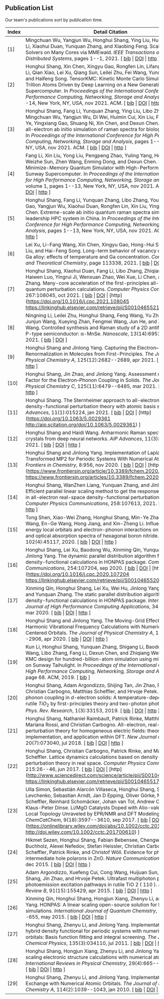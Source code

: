 ## Publication List

Our team's publications sort by publication time.

| Index | Detail Citation |
|---- | ---- |
| [<a name="Wu2021">1</a>] | Mingchuan Wu, Yangjun Wu, Honghui Shang, Ying Liu, Huimin Cui, Fang Li, Xiaohui Duan, Yunquan Zhang, and Xiaobing Feng. Scaling Poisson Solvers on Many Cores via MMEwald. _IEEE Transactions on Parallel and Distributed Systems_, pages 1--1, 2021\. [ [bib](publication_bib.html#Wu2021) \| [DOI](http://dx.doi.org/10.1109/TPDS.2021.3127138) \| [http](https://ieeexplore.ieee.org/document/9611019/) ] |
| [<a name="HonghuiShangXinChen2021">2</a>] | Honghui Shang, Xin Chen, Xingyu Gao, Rongfen Lin, Lifang Wang, Fang Li, Qian Xiao, Lei Xu, Qiang Sun, Leilei Zhu, Fei Wang, Yunquan Zhang, and Haifeng Song. TensorKMC: Kinetic Monte Carlo Simulation of 50 Trillion Atoms Driven by Deep Learning on a New Generation of Sunway Supercomputer. In _Proceedings of the International Conference for High Performance Computing, Networking, Storage and Analysis_, pages 1--14, New York, NY, USA, nov 2021\. ACM. [ [bib](publication_bib.html#HonghuiShangXinChen2021) \| [DOI](http://dx.doi.org/10.1145/3458817.3476174) \| [http](https://dl.acm.org/doi/10.1145/3458817.3476174) ] |
| [<a name="Shang2021">3</a>] | Honghui Shang, Fang Li, Yunquan Zhang, Ying Liu, Libo Zhang, Mingchuan Wu, Yangjun Wu, Di Wei, Huimin Cui, Xin Liu, Fei Wang, Yuxi Ye, Yingxiang Gao, Shuang Ni, Xin Chen, and Dexun Chen. Accelerating all-electron ab initio simulation of raman spectra for biological systems. In _Proceedings of the International Conference for High Performance Computing, Networking, Storage and Analysis_, pages 1--15, New York, NY, USA, nov 2021\. ACM. [ [bib](publication_bib.html#Shang2021) \| [DOI](http://dx.doi.org/10.1145/3458817.3476160) \| [http](https://dl.acm.org/doi/10.1145/3458817.3476160) ] |
| [<a name="LiFang2021">4</a>] | Fang Li, Xin Liu, Yong Liu, Pengpeng Zhao, Yuling Yang, Honghui Shang, Weizhe Sun, Zhen Wang, Enming Dong, and Dexun Chen. SW_Qsim: A Minimize-Memory Quantum Simulator with High-Performance on a New Sunway Supercomputer. In _Proceedings of the International Conference for High Performance Computing, Networking, Storage and Analysis_, volume 1, pages 1--13, New York, NY, USA, nov 2021\. ACM. [ [bib](publication_bib.html#LiFang2021) \| [DOI](http://dx.doi.org/10.1145/3458817.3476161) \| [http](https://dl.acm.org/doi/10.1145/3458817.3476161) ] |
| [<a name="Shang2021_GB_final">5</a>] | Honghui Shang, Fang Li, Yunquan Zhang, Libo Zhang, You Fu, Yingxiang Gao, Yangjun Wu, Xiaohui Duan, Rongfen Lin, Xin Liu, Ying Liu, and Dexun Chen. Extreme-scale ab initio quantum raman spectra simulations on the leadership HPC system in China. In _Proceedings of the International Conference for High Performance Computing, Networking, Storage and Analysis_, pages 1--13, New York, NY, USA, nov 2021\. ACM. [ [bib](publication_bib.html#Shang2021_GB_final) \| [DOI](http://dx.doi.org/10.1145/3458817.3487402) \| [http](https://dl.acm.org/doi/10.1145/3458817.3487402) ] |
| [<a name="Xu2021">6</a>] | Lei Xu, Li-Fang Wang, Xin Chen, Xingyu Gao, Hong-Hui Shang, Hai-Feng Liu, and Hai-Feng Song. Long-term behavior of vacancy defects in Pu-Ga alloy: effects of temperature and Ga concentration. _Computational and Theoretical Chemistry_, page 113338, 2021\. [ [bib](publication_bib.html#Xu2021) \| [DOI](https://doi.org/10.1016/j.comptc.2021.113338) \| [http](https://www.sciencedirect.com/science/article/pii/S2210271X21001961) ] |
| [<a name="Shang2021_CPC_aims">7</a>] | Honghui Shang, Xiaohui Duan, Fang Li, Libo Zhang, Zhiqian Xu, Kan Liu, Haiwen Luo, Yingrui Ji, Wenxuan Zhao, Wei Xue, Li Chen, and Yunquan Zhang. Many-core acceleration of the first-principles all-electron quantum perturbation calculations. _Computer Physics Communications_, 267:108045, oct 2021\. [ [bib](publication_bib.html#Shang2021_CPC_aims) \| [DOI](http://dx.doi.org/10.1016/j.cpc.2021.108045) \| [http](https://doi.org/10.1016/j.cpc.2021.108045 https://linkinghub.elsevier.com/retrieve/pii/S0010465521001570) ] |
| [<a name="Li2021">8</a>] | Ningning Li, Leilei Zhu, Honghui Shang, Feng Wang, Yu Zhang, Yuyu Yao, Junjun Wang, Xueying Zhan, Fengmei Wang, Jun He, and Zhenxing Wang. Controlled synthesis and Raman study of a 2D antiferromagnetic P-type semiconductor: α-MnSe. _Nanoscale_, 13(14):6953--6964, 2021\. [ [bib](publication_bib.html#Li2021) \| [DOI](http://dx.doi.org/10.1039/d1nr00822f) ] |
| [<a name="Shang2021_JPCA_EPC">9</a>] | Honghui Shang and Jinlong Yang. Capturing the Electron–Phonon Renormalization in Molecules from First-Principles. _The Journal of Physical Chemistry A_, 125(12):2682--2689, apr 2021\. [ [bib](publication_bib.html#Shang2021_JPCA_EPC) \| [DOI](http://dx.doi.org/10.1021/acs.jpca.0c10897) \| [http](https://pubs.acs.org/doi/10.1021/acs.jpca.0c10897) ] |
| [<a name="Shang2021_JPCC_EPC">10</a>] | Honghui Shang, Jin Zhao, and Jinlong Yang. Assessment of the Mass Factor for the Electron–Phonon Coupling in Solids. _The Journal of Physical Chemistry C_, 125(11):6479--6485, mar 2021\. [ [bib](publication_bib.html#Shang2021_JPCC_EPC) \| [DOI](http://dx.doi.org/10.1021/acs.jpcc.1c00861) \| [http](https://pubs.acs.org/doi/10.1021/acs.jpcc.1c00861) ] |
| [<a name="Shang2021_AIP_Sternheimer">11</a>] | Honghui Shang. The Sternheimer approach to all-electron real-space density-functional perturbation theory with atomic basis set. _AIP Advances_, 11(1):015224, jan 2021\. [ [bib](publication_bib.html#Shang2021_AIP_Sternheimer) \| [DOI](http://dx.doi.org/10.1063/5.0029361) \| [http](https://doi.org/10.1063/5.0029361 http://aip.scitation.org/doi/10.1063/5.0029361) ] |
| [<a name="Shang2021_AIP_Raman">12</a>] | Honghui Shang and Haidi Wang. Anharmonic Raman spectra simulation of crystals from deep neural networks. _AIP Advances_, 11(3):35105, mar 2021\. [ [bib](publication_bib.html#Shang2021_AIP_Raman) \| [DOI](http://dx.doi.org/10.1063/5.0040190) \| [http](https://doi.org/10.1063/5.0040190) ] |
| [<a name="Shang2020_FC_MP2">13</a>] | Honghui Shang and Jinlong Yang. Implementation of Laplace Transformed MP2 for Periodic Systems With Numerical Atomic Orbitals. _Frontiers in Chemistry_, 8:956, nov 2020\. [ [bib](publication_bib.html#Shang2020_FC_MP2) \| [DOI](http://dx.doi.org/10.3389/fchem.2020.589992) \| [http](https://www.frontiersin.org/article/10.3389/fchem.2020.589992 https://www.frontiersin.org/articles/10.3389/fchem.2020.589992/full) ] |
| [<a name="Shang2021_CPC_ntpoly">14</a>] | Honghui Shang, WanZhen Liang, Yunquan Zhang, and Jinlong Yang. Efficient parallel linear scaling method to get the response density matrix in all-electron real-space density-functional perturbation theory. _Computer Physics Communications_, 258:107613, 2021\. [ [bib](publication_bib.html#Shang2021_CPC_ntpoly) \| [DOI](http://dx.doi.org/10.1016/j.cpc.2020.107613) \| [http](https://doi.org/10.1016/j.cpc.2020.107613) ] |
| [<a name="Shen2020">15</a>] | Tong Shen, Xiao-Wei Zhang, Honghui Shang, Min-Ye Zhang, Xinqiang Wang, En-Ge Wang, Hong Jiang, and Xin-Zheng Li. Influence of high-energy local orbitals and electron-phonon interactions on the band gaps and optical absorption spectra of hexagonal boron nitride. _Phys. Rev. B_, 102(4):45117, 2020\. [ [bib](publication_bib.html#Shen2020) \| [DOI](http://dx.doi.org/10.1103/PhysRevB.102.045117) \| [http](https://link.aps.org/doi/10.1103/PhysRevB.102.045117) ] |
| [<a name="Shang2020_CPC_HONPAS">16</a>] | Honghui Shang, Lei Xu, Baodong Wu, Xinming Qin, Yunquan Zhang, and Jinlong Yang. The dynamic parallel distribution algorithm for hybrid density-functional calculations in HONPAS package. _Computer Physics Communications_, 254:107204, sep 2020\. [ [bib](publication_bib.html#Shang2020_CPC_HONPAS) \| [DOI](http://dx.doi.org/10.1016/j.cpc.2020.107204) \| [http](https://doi.org/10.1016/j.cpc.2020.107204 https://linkinghub.elsevier.com/retrieve/pii/S0010465520300448) ] |
| [<a name="Qin2020_HONPAS">17</a>] | Xinming Qin, Honghui Shang, Lei Xu, Wei Hu, Jinlong Yang, Shigang Li, and Yunquan Zhang. The static parallel distribution algorithms for hybrid density-functional calculations in HONPAS package. _International Journal of High Performance Computing Applications_, 34(2):159--168, mar 2020\. [ [bib](publication_bib.html#Qin2020_HONPAS) \| [DOI](http://dx.doi.org/10.1177/1094342019845046) \| [http](http://journals.sagepub.com/doi/10.1177/1094342019845046) ] |
| [<a name="Shang2020_JPCA">18</a>] | Honghui Shang and Jinlong Yang. The Moving-Grid Effect in the Harmonic Vibrational Frequency Calculations with Numeric Atom-Centered Orbitals. _The Journal of Physical Chemistry A_, 124(14):2897--2906, apr 2020\. [ [bib](publication_bib.html#Shang2020_JPCA) \| [DOI](http://dx.doi.org/10.1021/acs.jpca.0c01453) \| [http](https://pubs.acs.org/doi/abs/10.1021/acs.jpca.0c01453) ] |
| [<a name="SC19">19</a>] | Kun Li, Honghui Shang, Yunquan Zhang, Shigang Li, Baodong Wu, Dong Wang, Libo Zhang, Fang Li, Dexun Chen, and Zhiqiang Wei. OpenKMC: a KMC design for hundred-billion-atom simulation using millions of cores on Sunway Taihulight. In _Proceedings of the International Conference for High Performance Computing, Networking, Storage and Analysis_, page 68\. ACM, 2019\. [ [bib](publication_bib.html#SC19) ] |
| [<a name="Shang2019_PRR_EPC">20</a>] | Honghui Shang, Adam Argondizzo, Shijing Tan, Jin Zhao, Patrick Rinke, Christian Carbogno, Matthias Scheffler, and Hrvoje Petek. Electron-phonon coupling in $d$-electron solids: A temperature-dependent study of rutile ${Ti}{{O}}_{2}$ by first-principles theory and two-photon photoemission. _Phys. Rev. Research_, 1(3):33153, 2019\. [ [bib](publication_bib.html#Shang2019_PRR_EPC) \| [DOI](http://dx.doi.org/10.1103/PhysRevResearch.1.033153) \| [http](https://link.aps.org/doi/10.1103/PhysRevResearch.1.033153) ] |
| [<a name="Shang2018">21</a>] | Honghui Shang, Nathaniel Raimbault, Patrick Rinke, Matthias Scheffler, Mariana Rossi, and Christian Carbogno. All-electron, real-space perturbation theory for homogeneous electric fields: theory, implementation, and application within DFT. _New Journal of Physics_, 20(7):073040, jul 2018\. [ [bib](publication_bib.html#Shang2018) \| [DOI](http://dx.doi.org/10.1088/1367-2630/aace6d) \| [http](http://stacks.iop.org/1367-2630/20/i=7/a=073040?key=crossref.b45b8680fc0308226fe0611417a68450) ] |
| [<a name="Shang2017_CPC">22</a>] | Honghui Shang, Christian Carbogno, Patrick Rinke, and Matthias Scheffler. Lattice dynamics calculations based on density-functional perturbation theory in real space. _Computer Physics Communications_, 215:26--46, jun 2017\. [ [bib](publication_bib.html#Shang2017_CPC) \| [DOI](http://dx.doi.org/10.1016/j.cpc.2017.02.001) \| [http](http://www.sciencedirect.com/science/article/pii/S0010465517300437 https://linkinghub.elsevier.com/retrieve/pii/S0010465517300437) ] |
| [<a name="Simon2017">23</a>] | Ulla Simon, Sebastián Alarcón Villaseca, Honghui Shang, Sergey V Levchenko, Sebastian Arndt, Jan D Epping, Oliver Görke, Matthias Scheffler, Reinhard Schomäcker, Johan van Tol, Andrew Ozarowski, and Klaus-Peter Dinse. Li/MgO Catalysts Doped with Alio-valent Ions. Part II: Local Topology Unraveled by EPR/NMR and DFT Modeling. _ChemCatChem_, 9(18):3597--3610, sep 2017\. [ [bib](publication_bib.html#Simon2017) \| [DOI](http://dx.doi.org/10.1002/cctc.201700610) \| [http](https://onlinelibrary.wiley.com/doi/abs/10.1002/cctc.201700610 http://doi.wiley.com/10.1002/cctc.201700610) ] |
| [<a name="Sezen2015">24</a>] | Hikmet Sezen, Honghui Shang, Fabian Bebensee, Chengwu Yang, Maria Buchholz, Alexei Nefedov, Stefan Heissler, Christian Carbogno, Matthias Scheffler, Patrick Rinke, and Christof Wöll. Evidence for photogenerated intermediate hole polarons in ZnO. _Nature Communications_, 6(1):6901, dec 2015\. [ [bib](publication_bib.html#Sezen2015) \| [DOI](http://dx.doi.org/10.1038/ncomms7901) \| [http](http://www.nature.com/articles/ncomms7901) ] |
| [<a name="Argondizzo2015">25</a>] | Adam Argondizzo, Xuefeng Cui, Cong Wang, Huijuan Sun, Honghui Shang, Jin Zhao, and Hrvoje Petek. Ultrafast multiphoton pump-probe photoemission excitation pathways in rutile TiO 2 ( 110 ). _Physical Review B_, 91(15):155429, apr 2015\. [ [bib](publication_bib.html#Argondizzo2015) \| [DOI](http://dx.doi.org/10.1103/PhysRevB.91.155429) \| [http](http://link.aps.org/doi/10.1103/PhysRevB.91.155429) ] |
| [<a name="Qin2014">26</a>] | Xinming Qin, Honghui Shang, Hongjun Xiang, Zhenyu Li, and Jinlong Yang. HONPAS: A linear scaling open-source solution for large system simulations. _International Journal of Quantum Chemistry_, 115(10):647--655, may 2015\. [ [bib](publication_bib.html#Qin2014) \| [DOI](http://dx.doi.org/10.1002/qua.24837) \| [http](http://doi.wiley.com/10.1002/qua.24837) ] |
| [<a name="Shang2011">27</a>] | Honghui Shang, Zhenyu Li, and Jinlong Yang. Implementation of screened hybrid density functional for periodic systems with numerical atomic orbitals: Basis function fitting and integral screening. _The Journal of Chemical Physics_, 135(3):034110, jul 2011\. [ [bib](publication_bib.html#Shang2011) \| [DOI](http://dx.doi.org/10.1063/1.3610379) \| [http](http://aip.scitation.org/doi/10.1063/1.3610379) ] |
| [<a name="Shang2010-IRPC">28</a>] | Honghui Shang, Hongjun Xiang, Zhenyu Li, and Jinlong Yang. Linear scaling electronic structure calculations with numerical atomic basis set. _International Reviews in Physical Chemistry_, 29(4):665--691, oct 2010\. [ [bib](publication_bib.html#Shang2010-IRPC) \| [DOI](http://dx.doi.org/10.1080/0144235X.2010.520454) \| [http](http://www.tandfonline.com/doi/abs/10.1080/0144235X.2010.520454) ] |
| [<a name="Shang2010">29</a>] | Honghui Shang, Zhenyu Li, and Jinlong Yang. Implementation of Exact Exchange with Numerical Atomic Orbitals. _The Journal of Physical Chemistry A_, 114(2):1039--1043, jan 2010\. [ [bib](publication_bib.html#Shang2010) \| [DOI](http://dx.doi.org/10.1021/jp908836z) \| [http](https://pubs.acs.org/doi/10.1021/jp908836z) ] |

